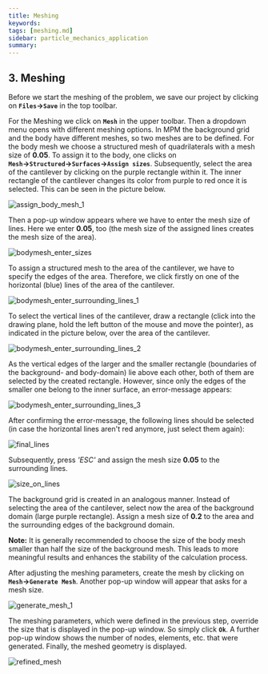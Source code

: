 ```yaml
---
title: Meshing
keywords: 
tags: [meshing.md]
sidebar: particle_mechanics_application
summary: 
---
```


## 3. Meshing
Before we start the meshing of the problem, we save our project by clicking on **`Files`&rightarrow;`Save`** in the top toolbar. 
 
For the Meshing we click on **`Mesh`** in the upper toolbar. Then a dropdown menu opens with different meshing options. In MPM the background grid and the body have different meshes, so two meshes are to be defined. For the body mesh we choose a structured mesh of quadrilaterals with a mesh size of **0.05**. To assign it to the body, one clicks on **`Mesh`&rightarrow;`Structured`&rightarrow;`Surfaces`&rightarrow;`Assign sizes`**. Subsequently, select the area of the cantilever by clicking on the purple rectangle within it. The inner rectangle of the cantilever changes its color from purple to red once it is selected. This can be seen in the picture below.

![assign_body_mesh_1](https://user-images.githubusercontent.com/51473791/168785222-28198d44-991a-4d50-9c42-892504e7b806.png)


Then a pop-up window appears where we have to enter the mesh size of lines. Here we enter **0.05**, too (the mesh size of the assigned lines creates the mesh size of the area). 

![bodymesh_enter_sizes](https://user-images.githubusercontent.com/51473791/190999754-934c1ee9-e118-4ddc-b9b7-828a5fe6ae1a.jpg)

To assign a structured mesh to the area of the cantilever, we have to specify the edges of the area. Therefore, we click firstly on one of the horizontal (blue) lines of the area of the cantilever.

![bodymesh_enter_surrounding_lines_1](https://user-images.githubusercontent.com/51473791/191000193-4f8d1395-8570-4e1f-8e28-db843173b354.jpg)

To select the vertical lines of the cantilever, draw a rectangle (click into the drawing plane, hold the left button of the mouse and move the pointer), as indicated in the picture below, over the area of the cantilever. 

![bodymesh_enter_surrounding_lines_2](https://user-images.githubusercontent.com/51473791/191000262-fe2cf0a1-5b6e-4d56-a8cb-376a54a54359.jpg)

As the vertical edges of the larger and the smaller rectangle (boundaries of the background- and body-domain) lie above each other, both of them are selected by the created rectangle. However, since only the edges of the smaller one belong to the inner surface, an error-message appears:

![bodymesh_enter_surrounding_lines_3](https://user-images.githubusercontent.com/51473791/191000297-1a883ceb-d3c1-4782-a969-edf62fad323c.jpg)

After confirming the error-message, the following lines should be selected (in case the horizontal lines aren't red anymore, just select them again):

![final_lines](https://user-images.githubusercontent.com/51473791/191000366-28d219af-b8ae-470c-8dde-bc3379175dba.jpg)

Subsequently, press *'ESC'* and assign the mesh size **0.05** to the surrounding lines. 

![size_on_lines](https://user-images.githubusercontent.com/51473791/191000597-291537e2-2b47-46c7-b10e-9c0450828c9d.jpg)

The background grid is created in an analogous manner. Instead of selecting the area of the cantilever, select now the area of the background domain (large purple rectangle). Assign a mesh size of **0.2** to the area and the surrounding edges of the background domain.

**Note:** It is generally recommended to choose the size of the body mesh smaller than half the size of the background mesh. This leads to more meaningful results and enhances the stability of the calculation process. 

After adjusting the meshing parameters, create the mesh by clicking on **`Mesh`&rightarrow;`Generate Mesh`**. Another pop-up window will appear that asks for a mesh size. 

![generate_mesh_1](https://user-images.githubusercontent.com/51473791/168788863-66d50217-3464-4a06-9467-4221f8817bfb.png)

The meshing parameters, which were defined in the previous step, override the size that is displayed in the pop-up window. So simply click **`Ok`**. A further pop-up window shows the number of nodes, elements, etc. that were generated. Finally, the meshed geometry is displayed.

![refined_mesh](https://user-images.githubusercontent.com/51473791/191000975-fb7b4628-4276-4f12-8e06-6d0c055f22f0.jpg)

